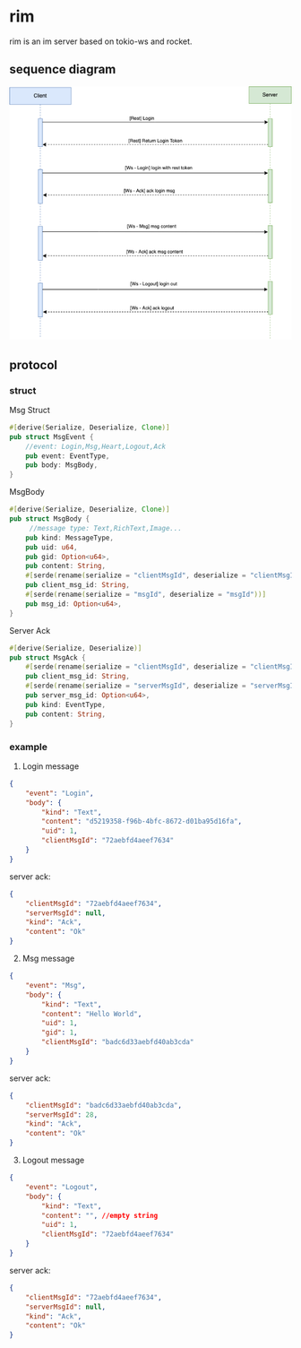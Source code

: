 # rim

rim is an im server based on tokio-ws and rocket.

## sequence diagram
![diagram](doc/protocol.drawio.png)


## protocol

### struct
Msg Struct
```rust
#[derive(Serialize, Deserialize, Clone)]
pub struct MsgEvent {
    //event: Login,Msg,Heart,Logout,Ack
    pub event: EventType,
    pub body: MsgBody,
}

```

MsgBody
```rust
#[derive(Serialize, Deserialize, Clone)]
pub struct MsgBody {
     //message type: Text,RichText,Image...
    pub kind: MessageType,
    pub uid: u64,
    pub gid: Option<u64>,
    pub content: String,
    #[serde(rename(serialize = "clientMsgId", deserialize = "clientMsgId"))]
    pub client_msg_id: String,
    #[serde(rename(serialize = "msgId", deserialize = "msgId"))]
    pub msg_id: Option<u64>,
}
```

Server Ack
```rust
#[derive(Serialize, Deserialize)]
pub struct MsgAck {
    #[serde(rename(serialize = "clientMsgId", deserialize = "clientMsgId"))]
    pub client_msg_id: String,
    #[serde(rename(serialize = "serverMsgId", deserialize = "serverMsgId"))]
    pub server_msg_id: Option<u64>,
    pub kind: EventType,
    pub content: String,
}
```

### example
1. Login message 
```json
{
    "event": "Login",
    "body": {
        "kind": "Text",
        "content": "d5219358-f96b-4bfc-8672-d01ba95d16fa",
        "uid": 1,
        "clientMsgId": "72aebfd4aeef7634"
    }
}
```

server ack:
```json
{
	"clientMsgId": "72aebfd4aeef7634",
	"serverMsgId": null,
	"kind": "Ack",
	"content": "Ok"
}
```

2. Msg message
```json
{
    "event": "Msg",
    "body": {
        "kind": "Text",
        "content": "Hello World",
        "uid": 1,
        "gid": 1,
        "clientMsgId": "badc6d33aebfd40ab3cda"
    }
}
```

server ack:
```json
{
	"clientMsgId": "badc6d33aebfd40ab3cda",
	"serverMsgId": 28,
	"kind": "Ack",
	"content": "Ok"
}
```

3. Logout message
```json
{
    "event": "Logout",
    "body": {
        "kind": "Text",
        "content": "", //empty string
        "uid": 1,
        "clientMsgId": "72aebfd4aeef7634"
    }
}
```

server ack:
```json
{
	"clientMsgId": "72aebfd4aeef7634",
	"serverMsgId": null,
	"kind": "Ack",
	"content": "Ok"
}
```